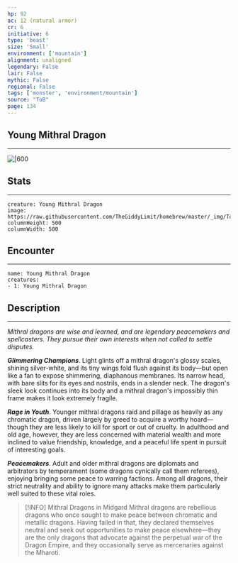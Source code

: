 ```yaml
---
hp: 92
ac: 12 (natural armor)
cr: 6
initiative: 6
type: 'beast'    
size: 'Small'
environment: ['mountain']
alignment: unaligned
legendary: False
lair: False
mythic: False
regional: False
tags: ['monster', 'environment/mountain']
source: "ToB"
page: 134
---
```


## Young Mithral Dragon
---

![|600](https://raw.githubusercontent.com/TheGiddyLimit/homebrew/master/_img/ToB/Young%20Mithral%20Dragon.webp)

## Stats
---

```statblock
creature: Young Mithral Dragon
image: https://raw.githubusercontent.com/TheGiddyLimit/homebrew/master/_img/ToB/token/Young%20Mithral%20Dragon.png
columnHeight: 500
columnWidth: 500
```

## Encounter
---

```encounter-table
name: Young Mithral Dragon
creatures:
- 1: Young Mithral Dragon
```

## Description
---
_Mithral dragons are wise and learned, and are legendary peacemakers and spellcasters. They pursue their own interests when not called to settle disputes._

**_Glimmering Champions_**. Light glints off a mithral dragon's glossy scales, shining silver-white, and its tiny wings fold flush against its body—but open like a fan to expose shimmering, diaphanous membranes. Its narrow head, with bare slits for its eyes and nostrils, ends in a slender neck. The dragon's sleek look continues into its body and a mithral dragon's impossibly thin frame makes it look extremely fragile.

**_Rage in Youth_**. Younger mithral dragons raid and pillage as heavily as any chromatic dragon, driven largely by greed to acquire a worthy hoard—though they are less likely to kill for sport or out of cruelty. In adulthood and old age, however, they are less concerned with material wealth and more inclined to value friendship, knowledge, and a peaceful life spent in pursuit of interesting goals.

**_Peacemakers_**. Adult and older mithral dragons are diplomats and arbitrators by temperament (some dragons cynically call them referees), enjoying bringing some peace to warring factions. Among all dragons, their strict neutrality and ability to ignore many attacks make them particularly well suited to these vital roles.

> [!INFO] Mithral Dragons in Midgard
>Mithral dragons are rebellious dragons who once sought to make peace between chromatic and metallic dragons. Having failed in that, they declared themselves neutral and seek out opportunities to make peace elsewhere—they are the only dragons that advocate against the perpetual war of the Dragon Empire, and they occasionally serve as mercenaries against the Mharoti.






